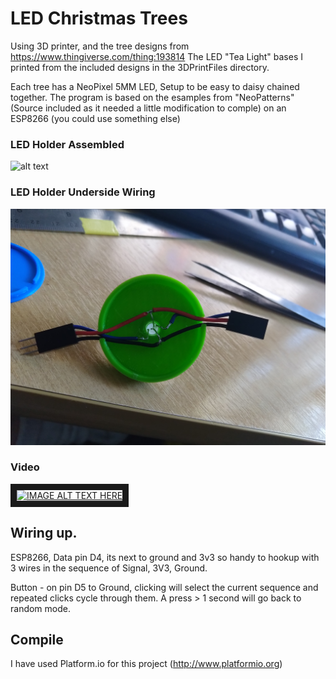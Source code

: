 # LED Christmas Trees

Using 3D printer, and the tree designs from https://www.thingiverse.com/thing:193814
The LED "Tea Light" bases I printed from the included designs in the 3DPrintFiles directory.

Each tree has a NeoPixel 5MM LED, Setup to be easy to daisy chained together. The program is based on the esamples from "NeoPatterns" (Source included as it needed a little modification to comple) on an ESP8266 (you could use something else) 

### LED Holder Assembled
![alt text](Assembled.jpg "Assembled LED Holder")

### LED Holder Underside Wiring
![alt text](UndersideWiring.jpg "Underside of the led holder")

### Video
<a href="http://www.youtube.com/watch?feature=player_embedded&v=06LuxE0BeI0
" target="_blank"><img src="http://img.youtube.com/vi/06LuxE0BeI0/0.jpg" 
alt="IMAGE ALT TEXT HERE" width="240" height="180" border="10" /></a>

## Wiring up.
ESP8266, Data pin D4, its next to ground and 3v3 so handy to hookup with 3 wires in the sequence of Signal, 3V3, Ground.

Button - on pin D5 to Ground, clicking will select the current sequence and repeated clicks cycle through them. A press > 1 second will go back to random mode.

## Compile
I have used Platform.io for this project (http://www.platformio.org)


